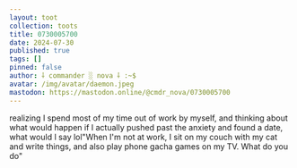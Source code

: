```yaml
---
layout: toot
collection: toots
title: 0730005700
date: 2024-07-30
published: true
tags: []
pinned: false
author: ⸸ commander ░ nova ⸸ :~$
avatar: /img/avatar/daemon.jpeg
mastodon: https://mastodon.online/@cmdr_nova/0730005700
---
```


realizing I spend most of my time out of work by myself, and thinking about what would happen if I actually pushed past the anxiety and found a date, what would I say lol"When I'm not at work, I sit on my couch with my cat and write things, and also play phone gacha games on my TV. What do you do"
